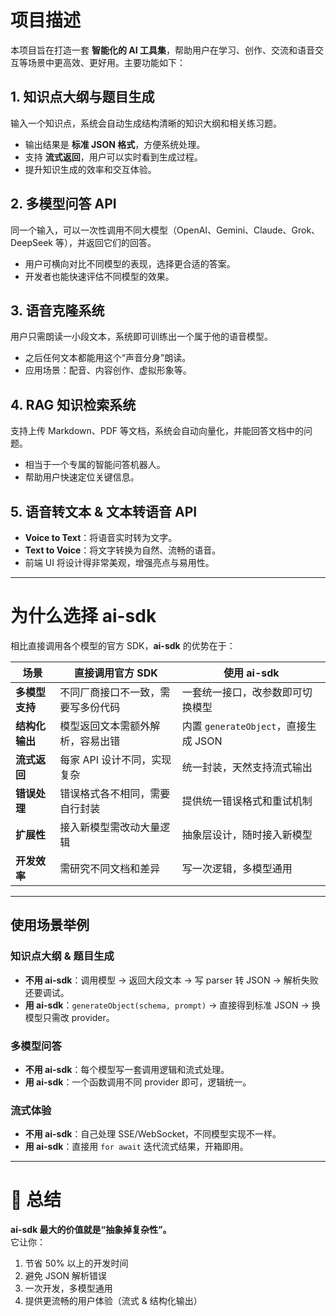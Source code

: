 # 项目描述

本项目旨在打造一套 **智能化的 AI 工具集**，帮助用户在学习、创作、交流和语音交互等场景中更高效、更好用。主要功能如下：

## 1. 知识点大纲与题目生成
输入一个知识点，系统会自动生成结构清晰的知识大纲和相关练习题。  
- 输出结果是 **标准 JSON 格式**，方便系统处理。  
- 支持 **流式返回**，用户可以实时看到生成过程。  
- 提升知识生成的效率和交互体验。  

## 2. 多模型问答 API
同一个输入，可以一次性调用不同大模型（OpenAI、Gemini、Claude、Grok、DeepSeek 等），并返回它们的回答。  
- 用户可横向对比不同模型的表现，选择更合适的答案。  
- 开发者也能快速评估不同模型的效果。  

## 3. 语音克隆系统
用户只需朗读一小段文本，系统即可训练出一个属于他的语音模型。  
- 之后任何文本都能用这个“声音分身”朗读。  
- 应用场景：配音、内容创作、虚拟形象等。  

## 4. RAG 知识检索系统
支持上传 Markdown、PDF 等文档，系统会自动向量化，并能回答文档中的问题。  
- 相当于一个专属的智能问答机器人。  
- 帮助用户快速定位关键信息。  

## 5. 语音转文本 & 文本转语音 API
- **Voice to Text**：将语音实时转为文字。  
- **Text to Voice**：将文字转换为自然、流畅的语音。  
- 前端 UI 将设计得非常美观，增强亮点与易用性。  

---

# 为什么选择 **ai-sdk**

相比直接调用各个模型的官方 SDK，**ai-sdk** 的优势在于：

| 场景 | 直接调用官方 SDK | 使用 ai-sdk |
|------|----------------|-------------|
| **多模型支持** | 不同厂商接口不一致，需要写多份代码 | 一套统一接口，改参数即可切换模型 |
| **结构化输出** | 模型返回文本需额外解析，容易出错 | 内置 `generateObject`，直接生成 JSON |
| **流式返回** | 每家 API 设计不同，实现复杂 | 统一封装，天然支持流式输出 |
| **错误处理** | 错误格式各不相同，需要自行封装 | 提供统一错误格式和重试机制 |
| **扩展性** | 接入新模型需改动大量逻辑 | 抽象层设计，随时接入新模型 |
| **开发效率** | 需研究不同文档和差异 | 写一次逻辑，多模型通用 |

---

## 使用场景举例

### 知识点大纲 & 题目生成
- **不用 ai-sdk**：调用模型 → 返回大段文本 → 写 parser 转 JSON → 解析失败还要调试。  
- **用 ai-sdk**：`generateObject(schema, prompt)` → 直接得到标准 JSON → 换模型只需改 provider。  

### 多模型问答
- **不用 ai-sdk**：每个模型写一套调用逻辑和流式处理。  
- **用 ai-sdk**：一个函数调用不同 provider 即可，逻辑统一。  

### 流式体验
- **不用 ai-sdk**：自己处理 SSE/WebSocket，不同模型实现不一样。  
- **用 ai-sdk**：直接用 `for await` 迭代流式结果，开箱即用。  

---

# 📌 总结
**ai-sdk 最大的价值就是“抽象掉复杂性”。**  
它让你：  
1. 节省 50% 以上的开发时间  
2. 避免 JSON 解析错误  
3. 一次开发，多模型通用  
4. 提供更流畅的用户体验（流式 & 结构化输出）